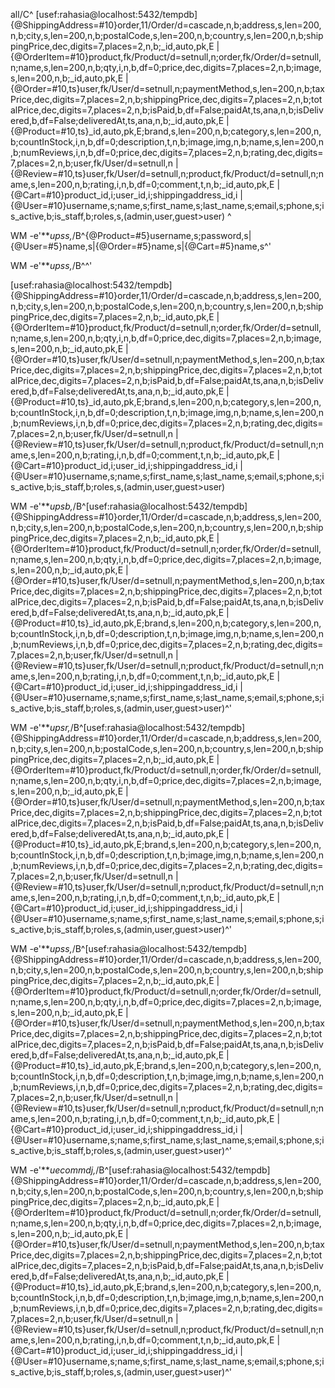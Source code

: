 
all/C^ [usef:rahasia@localhost:5432/tempdb] {@ShippingAddress=#10}order,11/Order/d=cascade,n,b;address,s,len=200,n,b;city,s,len=200,n,b;postalCode,s,len=200,n,b;country,s,len=200,n,b;shippingPrice,dec,digits=7,places=2,n,b;_id,auto,pk,E | {@OrderItem=#10}product,fk/Product/d=setnull,n;order,fk/Order/d=setnull,n;name,s,len=200,n,b;qty,i,n,b,df=0;price,dec,digits=7,places=2,n,b;image,s,len=200,n,b;_id,auto,pk,E | {@Order=#10,ts}user,fk/User/d=setnull,n;paymentMethod,s,len=200,n,b;taxPrice,dec,digits=7,places=2,n,b;shippingPrice,dec,digits=7,places=2,n,b;totalPrice,dec,digits=7,places=2,n,b;isPaid,b,df=False;paidAt,ts,ana,n,b;isDelivered,b,df=False;deliveredAt,ts,ana,n,b;_id,auto,pk,E | {@Product=#10,ts}_id,auto,pk,E;brand,s,len=200,n,b;category,s,len=200,n,b;countInStock,i,n,b,df=0;description,t,n,b;image,img,n,b;name,s,len=200,n,b;numReviews,i,n,b,df=0;price,dec,digits=7,places=2,n,b;rating,dec,digits=7,places=2,n,b;user,fk/User/d=setnull,n | {@Review=#10,ts}user,fk/User/d=setnull,n;product,fk/Product/d=setnull,n;name,s,len=200,n,b;rating,i,n,b,df=0;comment,t,n,b;_id,auto,pk,E | {@Cart=#10}product_id,i;user_id,i;shippingaddress_id,i | {@User=#10}username,s;name,s;first_name,s;last_name,s;email,s;phone,s;is_active,b;is_staff,b;roles,s,(admin,user,guest>user) ^

WM -e'***upss,*/B^{@Product=#5}username,s;password,s|{@User=#5}name,s|{@Order=#5}name,s|{@Cart=#5}name,s^'

WM -e'***upss,*/B^^'

[usef:rahasia@localhost:5432/tempdb] {@ShippingAddress=#10}order,11/Order/d=cascade,n,b;address,s,len=200,n,b;city,s,len=200,n,b;postalCode,s,len=200,n,b;country,s,len=200,n,b;shippingPrice,dec,digits=7,places=2,n,b;_id,auto,pk,E | {@OrderItem=#10}product,fk/Product/d=setnull,n;order,fk/Order/d=setnull,n;name,s,len=200,n,b;qty,i,n,b,df=0;price,dec,digits=7,places=2,n,b;image,s,len=200,n,b;_id,auto,pk,E | {@Order=#10,ts}user,fk/User/d=setnull,n;paymentMethod,s,len=200,n,b;taxPrice,dec,digits=7,places=2,n,b;shippingPrice,dec,digits=7,places=2,n,b;totalPrice,dec,digits=7,places=2,n,b;isPaid,b,df=False;paidAt,ts,ana,n,b;isDelivered,b,df=False;deliveredAt,ts,ana,n,b;_id,auto,pk,E | {@Product=#10,ts}_id,auto,pk,E;brand,s,len=200,n,b;category,s,len=200,n,b;countInStock,i,n,b,df=0;description,t,n,b;image,img,n,b;name,s,len=200,n,b;numReviews,i,n,b,df=0;price,dec,digits=7,places=2,n,b;rating,dec,digits=7,places=2,n,b;user,fk/User/d=setnull,n | {@Review=#10,ts}user,fk/User/d=setnull,n;product,fk/Product/d=setnull,n;name,s,len=200,n,b;rating,i,n,b,df=0;comment,t,n,b;_id,auto,pk,E | {@Cart=#10}product_id,i;user_id,i;shippingaddress_id,i | {@User=#10}username,s;name,s;first_name,s;last_name,s;email,s;phone,s;is_active,b;is_staff,b;roles,s,(admin,user,guest>user)

WM -e'***upsb,*/B^[usef:rahasia@localhost:5432/tempdb] {@ShippingAddress=#10}order,11/Order/d=cascade,n,b;address,s,len=200,n,b;city,s,len=200,n,b;postalCode,s,len=200,n,b;country,s,len=200,n,b;shippingPrice,dec,digits=7,places=2,n,b;_id,auto,pk,E | {@OrderItem=#10}product,fk/Product/d=setnull,n;order,fk/Order/d=setnull,n;name,s,len=200,n,b;qty,i,n,b,df=0;price,dec,digits=7,places=2,n,b;image,s,len=200,n,b;_id,auto,pk,E | {@Order=#10,ts}user,fk/User/d=setnull,n;paymentMethod,s,len=200,n,b;taxPrice,dec,digits=7,places=2,n,b;shippingPrice,dec,digits=7,places=2,n,b;totalPrice,dec,digits=7,places=2,n,b;isPaid,b,df=False;paidAt,ts,ana,n,b;isDelivered,b,df=False;deliveredAt,ts,ana,n,b;_id,auto,pk,E | {@Product=#10,ts}_id,auto,pk,E;brand,s,len=200,n,b;category,s,len=200,n,b;countInStock,i,n,b,df=0;description,t,n,b;image,img,n,b;name,s,len=200,n,b;numReviews,i,n,b,df=0;price,dec,digits=7,places=2,n,b;rating,dec,digits=7,places=2,n,b;user,fk/User/d=setnull,n | {@Review=#10,ts}user,fk/User/d=setnull,n;product,fk/Product/d=setnull,n;name,s,len=200,n,b;rating,i,n,b,df=0;comment,t,n,b;_id,auto,pk,E | {@Cart=#10}product_id,i;user_id,i;shippingaddress_id,i | {@User=#10}username,s;name,s;first_name,s;last_name,s;email,s;phone,s;is_active,b;is_staff,b;roles,s,(admin,user,guest>user)^'

WM -e'***upsr,*/B^[usef:rahasia@localhost:5432/tempdb] {@ShippingAddress=#10}order,11/Order/d=cascade,n,b;address,s,len=200,n,b;city,s,len=200,n,b;postalCode,s,len=200,n,b;country,s,len=200,n,b;shippingPrice,dec,digits=7,places=2,n,b;_id,auto,pk,E | {@OrderItem=#10}product,fk/Product/d=setnull,n;order,fk/Order/d=setnull,n;name,s,len=200,n,b;qty,i,n,b,df=0;price,dec,digits=7,places=2,n,b;image,s,len=200,n,b;_id,auto,pk,E | {@Order=#10,ts}user,fk/User/d=setnull,n;paymentMethod,s,len=200,n,b;taxPrice,dec,digits=7,places=2,n,b;shippingPrice,dec,digits=7,places=2,n,b;totalPrice,dec,digits=7,places=2,n,b;isPaid,b,df=False;paidAt,ts,ana,n,b;isDelivered,b,df=False;deliveredAt,ts,ana,n,b;_id,auto,pk,E | {@Product=#10,ts}_id,auto,pk,E;brand,s,len=200,n,b;category,s,len=200,n,b;countInStock,i,n,b,df=0;description,t,n,b;image,img,n,b;name,s,len=200,n,b;numReviews,i,n,b,df=0;price,dec,digits=7,places=2,n,b;rating,dec,digits=7,places=2,n,b;user,fk/User/d=setnull,n | {@Review=#10,ts}user,fk/User/d=setnull,n;product,fk/Product/d=setnull,n;name,s,len=200,n,b;rating,i,n,b,df=0;comment,t,n,b;_id,auto,pk,E | {@Cart=#10}product_id,i;user_id,i;shippingaddress_id,i | {@User=#10}username,s;name,s;first_name,s;last_name,s;email,s;phone,s;is_active,b;is_staff,b;roles,s,(admin,user,guest>user)^'

WM -e'***upss,*/B^[usef:rahasia@localhost:5432/tempdb] {@ShippingAddress=#10}order,11/Order/d=cascade,n,b;address,s,len=200,n,b;city,s,len=200,n,b;postalCode,s,len=200,n,b;country,s,len=200,n,b;shippingPrice,dec,digits=7,places=2,n,b;_id,auto,pk,E | {@OrderItem=#10}product,fk/Product/d=setnull,n;order,fk/Order/d=setnull,n;name,s,len=200,n,b;qty,i,n,b,df=0;price,dec,digits=7,places=2,n,b;image,s,len=200,n,b;_id,auto,pk,E | {@Order=#10,ts}user,fk/User/d=setnull,n;paymentMethod,s,len=200,n,b;taxPrice,dec,digits=7,places=2,n,b;shippingPrice,dec,digits=7,places=2,n,b;totalPrice,dec,digits=7,places=2,n,b;isPaid,b,df=False;paidAt,ts,ana,n,b;isDelivered,b,df=False;deliveredAt,ts,ana,n,b;_id,auto,pk,E | {@Product=#10,ts}_id,auto,pk,E;brand,s,len=200,n,b;category,s,len=200,n,b;countInStock,i,n,b,df=0;description,t,n,b;image,img,n,b;name,s,len=200,n,b;numReviews,i,n,b,df=0;price,dec,digits=7,places=2,n,b;rating,dec,digits=7,places=2,n,b;user,fk/User/d=setnull,n | {@Review=#10,ts}user,fk/User/d=setnull,n;product,fk/Product/d=setnull,n;name,s,len=200,n,b;rating,i,n,b,df=0;comment,t,n,b;_id,auto,pk,E | {@Cart=#10}product_id,i;user_id,i;shippingaddress_id,i | {@User=#10}username,s;name,s;first_name,s;last_name,s;email,s;phone,s;is_active,b;is_staff,b;roles,s,(admin,user,guest>user)^'


WM -e'***uecommdj,*/B^[usef:rahasia@localhost:5432/tempdb] {@ShippingAddress=#10}order,11/Order/d=cascade,n,b;address,s,len=200,n,b;city,s,len=200,n,b;postalCode,s,len=200,n,b;country,s,len=200,n,b;shippingPrice,dec,digits=7,places=2,n,b;_id,auto,pk,E | {@OrderItem=#10}product,fk/Product/d=setnull,n;order,fk/Order/d=setnull,n;name,s,len=200,n,b;qty,i,n,b,df=0;price,dec,digits=7,places=2,n,b;image,s,len=200,n,b;_id,auto,pk,E | {@Order=#10,ts}user,fk/User/d=setnull,n;paymentMethod,s,len=200,n,b;taxPrice,dec,digits=7,places=2,n,b;shippingPrice,dec,digits=7,places=2,n,b;totalPrice,dec,digits=7,places=2,n,b;isPaid,b,df=False;paidAt,ts,ana,n,b;isDelivered,b,df=False;deliveredAt,ts,ana,n,b;_id,auto,pk,E | {@Product=#10,ts}_id,auto,pk,E;brand,s,len=200,n,b;category,s,len=200,n,b;countInStock,i,n,b,df=0;description,t,n,b;image,img,n,b;name,s,len=200,n,b;numReviews,i,n,b,df=0;price,dec,digits=7,places=2,n,b;rating,dec,digits=7,places=2,n,b;user,fk/User/d=setnull,n | {@Review=#10,ts}user,fk/User/d=setnull,n;product,fk/Product/d=setnull,n;name,s,len=200,n,b;rating,i,n,b,df=0;comment,t,n,b;_id,auto,pk,E | {@Cart=#10}product_id,i;user_id,i;shippingaddress_id,i | {@User=#10}username,s;name,s;first_name,s;last_name,s;email,s;phone,s;is_active,b;is_staff,b;roles,s,(admin,user,guest>user)^'
